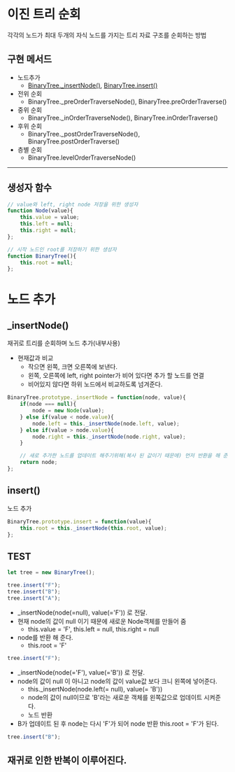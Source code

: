 # 이진 트리 순회
각각의 노드가 최대 두개의 자식 노드를 가지는 트리 자료 구조를 순회하는 방법

## 구현 메서드
- 노드추가
    - [BinaryTree._insertNode()](#insertnode), [BinaryTree.insert()](#insert)
- 전위 순회
    - BinaryTree._preOrderTraverseNode(), BinaryTree.preOrderTraverse()
- 중위 순회
    - BinaryTree._inOrderTraverseNode(), BinaryTree.inOrderTraverse()
- 후위 순회
    - BinaryTree._postOrderTraverseNode(), BinaryTree.postOrderTraverse()
- 층별 순회
    - BinaryTree.levelOrderTraverseNode()
---
## 생성자 함수
```javascript
// value와 left, right node 저장을 위한 생성자
function Node(value){
    this.value = value;
    this.left = null;
    this.right = null;
};

// 시작 노드인 root를 저장하기 위한 생성자
function BinaryTree(){
    this.root = null;
};
```
# 노드 추가

## _insertNode() 
재귀로 트리를 순회하며 노드 추가(내부사용)
- 현재값과 비교
    - 작으면 왼쪽, 크면 오른쪽에 보낸다.
    - 왼쪽, 오른쪽에 left, right pointer가 비어 있다면 추가 할 노드를 연결
    - 비어있지 않다면 하위 노드에서 비교하도록 넘겨준다.
```javascript
BinaryTree.prototype._insertNode = function(node, value){
    if(node === null){
        node = new Node(value);
    } else if(value < node.value){
        node.left = this._insertNode(node.left, value);
    } else if(value > node.value){
        node.right = this._insertNode(node.right, value);
    }

    // 새로 추가한 노드를 업데이트 해주기위해(복사 된 값이기 때문에) 먼저 반환을 해 준다.
    return node;
};
```
## insert() 
 노드 추가
```javascript
BinaryTree.prototype.insert = function(value){
    this.root = this._insertNode(this.root, value);
};
```
## TEST
```javascript
let tree = new BinaryTree();

tree.insert("F");
tree.insert("B");
tree.insert("A");
```
- _insertNode(node(=null), value(='F')) 로 전달.
- 현재 node의 값이 null 이기 때문에 새로운 Node객체를 만들어 줌
    - this.value = 'F', this.left = null, this.right = null
- node를 반환 해 준다.  
    - this.root = 'F'
```javascript
tree.insert("F");
```
- _insertNode(node(='F'), value(='B')) 로 전달.
- node의 값이 null 이 아니고 node의 값이 value값 보다 크니 왼쪽에 넣어준다.
    - this._insertNode(node.left(= null), value(= 'B'))
    - node의 값이 null이므로 'B'라는 새로운 객체를 왼쪽값으로 업데이트 시켜준다.
    - 노드 반환
-  B가 업데이트 된 후 node는 다시 'F'가 되어 node 반환 this.root = 'F'가 된다.
```javascript
tree.insert("B");
```
재귀로 인한 반복이 이루어진다.
---